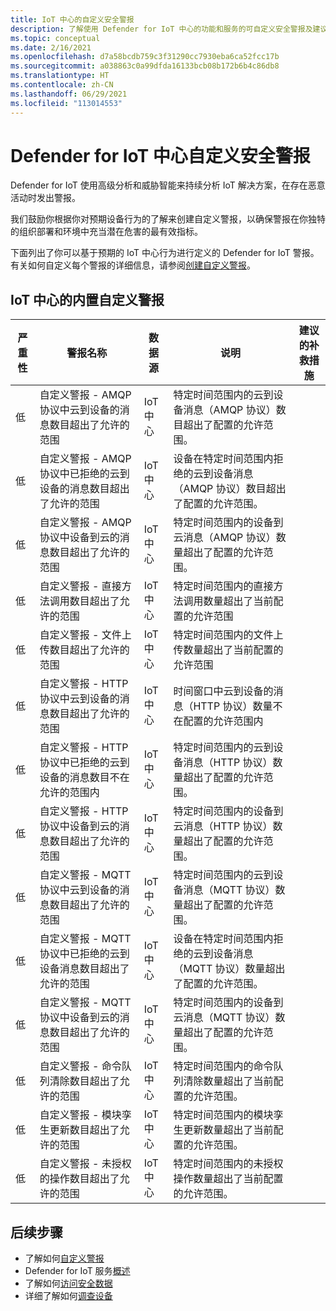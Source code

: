 ```yaml
---
title: IoT 中心的自定义安全警报
description: 了解使用 Defender for IoT 中心的功能和服务的可自定义安全警报及建议的修正措施。
ms.topic: conceptual
ms.date: 2/16/2021
ms.openlocfilehash: d7a58bcdb759c3f31290cc7930eba6ca52fcc17b
ms.sourcegitcommit: a038863c0a99dfda16133bcb08b172b6b4c86db8
ms.translationtype: HT
ms.contentlocale: zh-CN
ms.lasthandoff: 06/29/2021
ms.locfileid: "113014553"
---
```

# <a name="defender-for-iot-hub-custom-security-alerts"></a>Defender for IoT 中心自定义安全警报

Defender for IoT 使用高级分析和威胁智能来持续分析 IoT 解决方案，在存在恶意活动时发出警报。

我们鼓励你根据你对预期设备行为的了解来创建自定义警报，以确保警报在你独特的组织部署和环境中充当潜在危害的最有效指标。

下面列出了你可以基于预期的 IoT 中心行为进行定义的 Defender for IoT 警报。 有关如何自定义每个警报的详细信息，请参阅[创建自定义警报](quickstart-create-custom-alerts.md)。

## <a name="built-in-custom-alerts-in-the-iot-hub"></a>IoT 中心的内置自定义警报

| 严重性 | 警报名称 | 数据源 | 说明 | 建议的补救措施 |
|--|--|--|--|--|
| 低 | 自定义警报 - AMQP 协议中云到设备的消息数目超出了允许的范围 | IoT 中心 | 特定时间范围内的云到设备消息（AMQP 协议）数目超出了配置的允许范围。 |  |
| 低 | 自定义警报 - AMQP 协议中已拒绝的云到设备的消息数目超出了允许的范围 | IoT 中心 | 设备在特定时间范围内拒绝的云到设备消息（AMQP 协议）数目超出了配置的允许范围。 |  |
| 低 | 自定义警报 - AMQP 协议中设备到云的消息数目超出了允许的范围 | IoT 中心 | 特定时间范围内的设备到云消息（AMQP 协议）数量超出了配置的允许范围。 |  |
| 低 | 自定义警报 - 直接方法调用数目超出了允许的范围 | IoT 中心 | 特定时间范围内的直接方法调用数量超出了当前配置的允许范围 |  |
| 低 | 自定义警报 - 文件上传数目超出了允许的范围 | IoT 中心 | 特定时间范围内的文件上传数量超出了当前配置的允许范围 |  |
| 低 | 自定义警报 - HTTP 协议中云到设备的消息数目超出了允许的范围 | IoT 中心 | 时间窗口中云到设备的消息（HTTP 协议）数量不在配置的允许范围内 |
| 低 | 自定义警报 - HTTP 协议中已拒绝的云到设备的消息数目不在允许的范围内 | IoT 中心 | 特定时间范围内的云到设备消息（HTTP 协议）数量超出了配置的允许范围。 |
| 低 | 自定义警报 - HTTP 协议中设备到云的消息数目超出了允许的范围 | IoT 中心 | 特定时间范围内的设备到云消息（HTTP 协议）数量超出了配置的允许范围。 |  |
| 低 | 自定义警报 - MQTT 协议中云到设备的消息数目超出了允许的范围 | IoT 中心 | 特定时间范围内的云到设备消息（MQTT 协议）数量超出了配置的允许范围。 |  |
| 低 | 自定义警报 - MQTT 协议中已拒绝的云到设备消息数目超出了允许的范围 | IoT 中心 | 设备在特定时间范围内拒绝的云到设备消息（MQTT 协议）数量超出了配置的允许范围。 |
| 低 | 自定义警报 - MQTT 协议中设备到云的消息数目超出了允许的范围 | IoT 中心 | 特定时间范围内的设备到云消息（MQTT 协议）数量超出了配置的允许范围。 |
| 低 | 自定义警报 - 命令队列清除数目超出了允许的范围 | IoT 中心 | 特定时间范围内的命令队列清除数量超出了当前配置的允许范围。 |  |
| 低 | 自定义警报 - 模块孪生更新数目超出了允许的范围 | IoT 中心 | 特定时间范围内的模块孪生更新数量超出了当前配置的允许范围。 |
| 低 | 自定义警报 - 未授权的操作数目超出了允许的范围 | IoT 中心 | 特定时间范围内的未授权操作数量超出了当前配置的允许范围。 |

## <a name="next-steps"></a>后续步骤

- 了解如何[自定义警报](quickstart-create-custom-alerts.md)
- Defender for IoT 服务[概述](overview.md)
- 了解如何[访问安全数据](how-to-security-data-access.md)
- 详细了解如何[调查设备](how-to-investigate-device.md)
